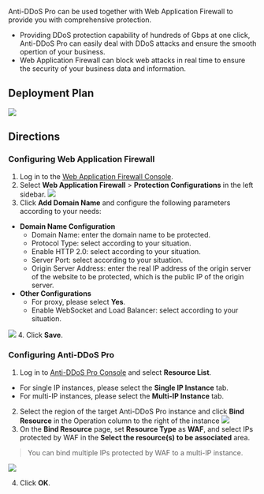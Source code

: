 Anti-DDoS Pro can be used together with Web Application Firewall to provide you with comprehensive protection.
- Providing DDoS protection capability of hundreds of Gbps at one click, Anti-DDoS Pro can easily deal with DDoS attacks and ensure the smooth opertion of your business.
- Web Application Firewall can block web attacks in real time to ensure the security of your business data and information.

## Deployment Plan
![](https://main.qcloudimg.com/raw/ee33e9c7fc15fdb97cfe784dade3a20f.png)

## Directions
### Configuring Web Application Firewall
1. Log in to the [Web Application Firewall Console](https://console.cloud.tencent.com/guanjia/waf/overview).
2. Select **Web Application Firewall** > **Protection Configurations** in the left sidebar.
![](https://main.qcloudimg.com/raw/09f1e144ab90c2f72b0936e643c6df30.png)
3. Click **Add Domain Name** and configure the following parameters according to your needs:
 - **Domain Name Configuration**
    - Domain Name: enter the domain name to be protected.
    - Protocol Type: select according to your situation.
    - Enable HTTP 2.0: select according to your situation.
    - Server Port: select according to your situation.
    - Origin Server Address: enter the real IP address of the origin server of the website to be protected, which is the public IP of the origin server.
 - **Other Configurations**
    - For proxy, please select **Yes**.
    - Enable WebSocket and Load Balancer: select according to your situation.

 ![](https://main.qcloudimg.com/raw/9dbd07bff87fb60c37d537a69b62fc4e.png)
4. Click **Save**.

### Configuring Anti-DDoS Pro
1. Log in to [Anti-DDoS Pro Console](https://console.cloud.tencent.com/dayu/bgp_v2) and select **Resource List**.
 - For single IP instances, please select the **Single IP Instance** tab.
 - For multi-IP instances, please select the **Multi-IP Instance** tab.
2. Select the region of the target Anti-DDoS Pro instance and click **Bind Resource** in the Operation column to the right of the instance
![](https://main.qcloudimg.com/raw/771b07d20bf4eb9d8d3d5f912660d2d0.png)
3. On the **Bind Resource** page, set **Resource Type** as **WAF**, and select IPs protected by WAF in the **Select the resource(s) to be associated** area. 
 >You can bind multiple IPs protected by WAF to a multi-IP instance.

 ![](https://main.qcloudimg.com/raw/6a9cfb91b61adaca6ca19829596b7f6a.png)

4. Click **OK**.
